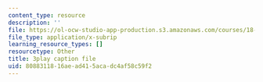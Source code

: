 ```yaml
---
content_type: resource
description: ''
file: https://ol-ocw-studio-app-production.s3.amazonaws.com/courses/18-065-matrix-methods-in-data-analysis-signal-processing-and-machine-learning-spring-2018/8088311816aead415acadc4af58c59f2_XhSk_Lw2X_U.srt
file_type: application/x-subrip
learning_resource_types: []
resourcetype: Other
title: 3play caption file
uid: 80883118-16ae-ad41-5aca-dc4af58c59f2
---
```

